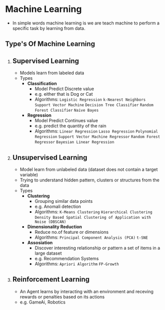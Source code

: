 # Machine Learning
- In simple words machine learning is we are teach machine to perform a specific task by learning from data.

## Type's Of Machine Learning
1. ## Supervised Learning
     - Models learn from labeled data
     - Types
         - **Classification**
             - Model Predict Discrete value
             - e.g. either that is Dog or Cat
             - Algorithms: `Logistic Regression` `k-Nearest Neighbors` `Support Vector Machine` `Decision Tree Classifier` `Random Forest Classifier` `Naive Bayes`
         - **Regression**
             - Model Predict Continues value
             - e.g. predict the quantity of the rain
             - Algorithms: `Linear Regression` `Lasso Regression` `Polynomial Regression` `Support Vector Machine Regressor` `Random Forest Regressor` `Bayesian Linear Regression`
2. ## Unsupervised Learning
   - Model learn from unlabeled data (dataset does not contain a target variable)
   - Trying to understand hidden pattern, clusters or structures from the data
   - Types
       - **Clustering**
           - Grouping similar data points
           - e.g. Anomali detection
           - Algorithms: `K-Means Clustering` `Hierarchical Clustering` `Density Based Spatial Clustering of Application with Noise (DBSCAN)`
       - **Dimensionality Reduction**
           - Reduce no.of feature or dimensions
           - Algorithms: `Principal Component Analysis (PCA)` `t-SNE`
       - **Assosiation**
           - Discover interesting relationship or pattern a set of items in a large dataset
           - e.g. Recommendation Systems
           - Algorithms: `Apriori Algorithm` `FP-Growth`
4. ## Reinforcement Learning
   - An Agent learns by interacting with an environment and receving rewards or penalties based on its actions
   - e.g. GameAi, Robotics
  
